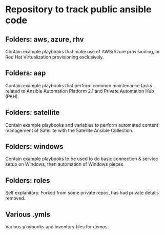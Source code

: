 # Repository to track public ansible code                                                                                                                                                                      

## Folders: aws, azure, rhv

Contain example playbooks that make use of AWS/Azure provisioning, or Red Hat Virtualization provisioning exclusively.

## Folders: aap

Contain example playbooks that perform common maintenance tasks related to Ansible Automation Platform 2.1 and Private Automation Hub (PAH).

## Folders: satellite

Contain example playbooks and variables to perform automated content management of Satellite with the Satellite Ansible Collection.

## Folders: windows

Contain example playbooks to be used to do basic connection & service setup on Windows, then automation of Windows pieces.

## Folders: roles

Self explanitory. Forked from some private repos, has had private details removed.

## Various .ymls

Various playbooks and inventory files for demos.
